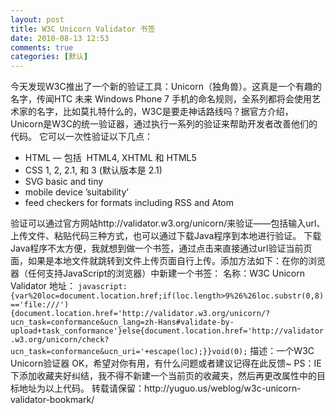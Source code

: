 ```yaml
---
layout: post
title: W3C Unicorn Validator 书签
date: 2010-08-13 12:53
comments: true
categories: [默认]
---
```

今天发现W3C推出了一个新的验证工具：Unicorn（独角兽）。这真是一个有趣的名字，传闻HTC 未来 Windows Phone 7 手机的命名规则，全系列都将会使用艺术家的名字，比如莫扎特什么的，W3C是要走神话路线吗？据官方介绍，Unicorn是W3C的统一验证器，通过执行一系列的验证来帮助开发者改善他们的代码。
它可以一次性验证以下几点：
<ul>
	<li>HTML — 包括  HTML4, XHTML 和 HTML5</li>
	<li>CSS 1, 2, 2.1, 和 3 (默认版本是 2.1)</li>
	<li>SVG basic and tiny</li>
	<li>mobile device ’suitability’</li>
	<li>feed checkers for formats including RSS and Atom</li>
</ul>
验证可以通过官方网站http://validator.w3.org/unicorn/来验证——包括输入url、上传文件、粘贴代码三种方式，也可以通过下载Java程序到本地进行验证。
下载Java程序不太方便，我就想到做一个书签，通过点击来直接通过url验证当前页面，如果是本地文件就跳转到文件上传页面自行上传。添加方法如下：在你的浏览器（任何支持JavaScript的浏览器）中新建一个书签：
名称：W3C Unicorn Validator
地址：
<code>javascript:{var%20loc=document.location.href;if(loc.length&gt;9%26%26loc.substr(0,8)=='file:///'){document.location.href='http://validator.w3.org/unicorn/?ucn_task=conformance&amp;ucn_lang=zh-Hans#validate-by-upload+task_conformance'}else{document.location.href='http://validator.w3.org/unicorn/check?ucn_task=conformance&amp;ucn_uri='+escape(loc);}}void(0);</code>
描述：一个W3C Unicorn验证器
OK，希望对你有用，有什么问题或者建议记得在此反馈~
PS：IE下添加收藏夹好纠结，我不得不新建一个当前页的收藏夹，然后再更改属性中的目标地址为以上代码。
转载请保留：http://yuguo.us/weblog/w3c-unicorn-validator-bookmark/
